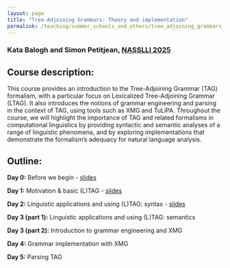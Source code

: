 ```yaml
---
layout: page
title: "Tree-Adjoining Grammars: Theory and implementation"
permalink: /teaching/summer_schools_and_others/tree_adjoining_grammars_theory_and_implementation_nasslli/
---
```


### Kata Balogh and Simon Petitjean, [NASSLLI 2025](https://nasslli25.shane.st)

## Course description:

This course provides an introduction to the Tree-Adjoining Grammar (TAG) formalism, with a particular focus on Lexicalized Tree-Adjoining Grammar (LTAG). It also introduces the notions of grammar engineering and parsing in the context of TAG, using tools such as XMG and TuLiPA. Throughout the course, we will highlight the importance of TAG and related formalisms in computational linguistics by providing syntactic and semantic analyses of a range of linguistic phenomena, and by exploring implementations that demonstrate the formalism’s adequacy for natural language analysis.

## Outline:

**Day 0:** Before we begin - [slides](/assets/pdfs/TAG_NASSLLI25_day0.pdf)

**Day 1:** Motivation & basic (L)TAG - [slides](/assets/pdfs/TAG_NASSLLI25_day1.pdf)

**Day 2:** Linguistic applications and using (L)TAG: syntax - [slides](/assets/pdfs/TAG_NASSLLI25_day2.pdf)

**Day 3 (part 1):** Linguistic applications and using (L)TAG: semantics

**Day 3 (part 2):** Introduction to grammar engineering and XMG

**Day 4:** Grammar implementation with XMG

**Day 5:** Parsing TAG